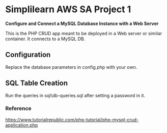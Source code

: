 # Simplilearn AWS SA Project 1

**Configure and Connect a MySQL Database Instance with a Web Server**

This is the PHP CRUD app meant to be deployed in a Web server or similar container. It connects to a MySQL DB.

## Configuration

Replace the database parameters in config.php with your own.

## SQL Table Creation

Run the queries in sql\db-queries.sql after setting a password in it.

### Reference

https://www.tutorialrepublic.com/php-tutorial/php-mysql-crud-application.php
